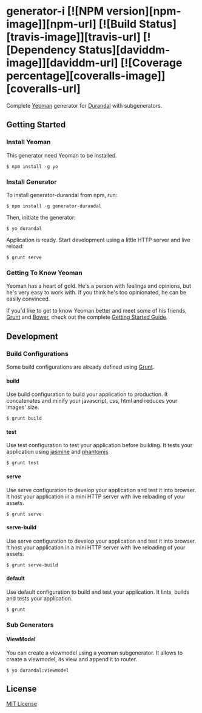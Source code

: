 # generator-i [![NPM version][npm-image]][npm-url] [![Build Status][travis-image]][travis-url] [![Dependency Status][daviddm-image]][daviddm-url] [![Coverage percentage][coveralls-image]][coveralls-url]
Complete [Yeoman](http://yeoman.io) generator for [Durandal](http://durandaljs.com/) with subgenerators.

## Getting Started

### Install Yeoman

This generator need Yeoman to be installed.

```
$ npm install -g yo
```

### Install Generator

To install generator-durandal from npm, run:

```
$ npm install -g generator-durandal
```

Then, initiate the generator:

```
$ yo durandal
```

Application is ready. Start development using a little HTTP server and live reload:

```
$ grunt serve
```

### Getting To Know Yeoman

Yeoman has a heart of gold. He's a person with feelings and opinions, but he's very easy to work with. If you think he's too opinionated, he can be easily convinced.

If you'd like to get to know Yeoman better and meet some of his friends, [Grunt](http://gruntjs.com) and [Bower](http://bower.io), check out the complete [Getting Started Guide](https://github.com/yeoman/yeoman/wiki/Getting-Started).


## Development

### Build Configurations

Some build configurations are already defined using [Grunt](http://gruntjs.com).

#### build

Use build configuration to build your application to production.
It concatenates and minify your javascript, css, html and reduces your images' size.

```
$ grunt build
```

#### test

Use test configuration to test your application before building.
It tests your application using [jasmine](https://jasmine.github.io/) and [phantomjs](http://phantomjs.org/).

```
$ grunt test
```

#### serve

Use serve configuration to develop your application and test it into browser.
It host your application in a mini HTTP server with live reloading of your assets.

```
$ grunt serve
```

#### serve-build

Use serve configuration to develop your application and test it into browser.
It host your application in a mini HTTP server with live reloading of your assets.

```
$ grunt serve-build
```

#### default

Use default configuration to build and test your application.
It lints, builds and tests your application.

```
$ grunt
```

### Sub Generators

#### ViewModel

You can create a viewmodel using a yeoman subgenerator.
It allows to create a viewmodel, its view and append it to router.

```
$ yo durandal:viewmodel
```

## License

[MIT License](http://en.wikipedia.org/wiki/MIT_License)
